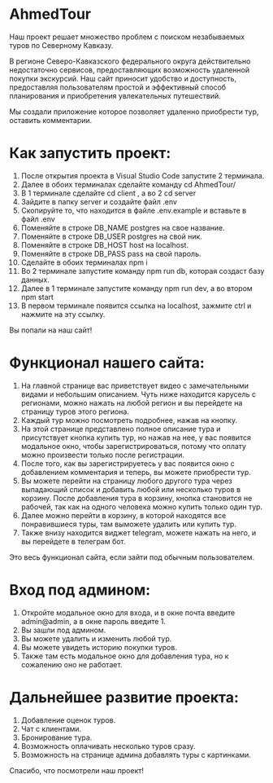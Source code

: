 # AhmedTour

Наш проект решает множество проблем с поиском незабываемых туров по Северному Кавказу.

В регионе Северо-Кавказского федерального округа действительно недостаточно сервисов, предоставляющих возможность удаленной покупки экскурсий. Наш сайт приносит удобство и доступность, предоставляя пользователям простой и эффективный способ планирования и приобретения увлекательных путешествий.

Мы создали приложение которое позволяет удаленно приобрести тур, оставить комментарии.

# Как запустить проект:

1. После открытия проекта в Visual Studio Code запустите 2 терминала.
2. Далее в обоих терминалах сделайте команду cd AhmedTour/
3. В 1 терминале сделайте cd client , а во 2 cd server
4. Зайдите в папку server и создайте файл .env
5. Скопируйте то, что находится в файле .env.example и вставьте в файл .env
6. Поменяйте в строке DB_NAME postgres на свое название.
7. Поменяйте в строке DB_USER postgres на свой ник.
8. Поменяйте в строке DB_HOST host на localhost.
9. Поменяйте в строке DB_PASS pass на свой пароль.
10. Сделайте в обоих терминалах npm i
11. Во 2 терминале запустите команду npm run db, которая создаст базу данных.
12. Далее в 1 терминале запустите команду npm run dev, а во втором npm start
13. В первом терминале появится ссылка на localhost, зажмите ctrl и нажмите на эту ссылку.

Вы попали на наш сайт!

# Функционал нашего сайта:

1. На главной странице вас приветствует видео с замечательными видами и небольшим описанием. Чуть ниже находится карусель с регионами, можно нажать на любой регион и вы перейдете на страницу туров этого региона.
2. Каждый тур можно посмотреть подробнее, нажав на кнопку.
3. На этой странице представлено полное описание тура и присутствует кнопка купить тур, но нажав на нее, у вас появится модальное окно, чтобы зарегистрироваться, потому что оплату можно произвести только после регистрации.
4. После того, как вы зарегистрируетесь у вас появится окно с добавлением комментария и теперь, вы можете приобрести тур.
5. Вы можете перейти на страницу любого другого тура через выпадающий список и добавить любой или несколько туров в корзину. После добавления тура в корзину, кнопка становится не рабочей, так как на одного человека можно купить только один тур.
6. Далее можно перейти в корзину, в которой находятся все понравившиеся туры, там выможете удалить или купить тур.
7. Также внизу находится виджет telegram, можете нажать на него, и вы перейдете в телеграм бот.

Это весь функционал сайта, если зайти под обычным пользователем.

# Вход под админом:

1. Откройте модальное окно для входа, и в окне почта введите admin@admin, а в окне пароль введите 1.
2. Вы зашли под админом.
3. Вы можете удалить и изменить любой тур.
4. Вы можете увидеть историю покупки туров.
5. Также там есть модальное окно для добавления тура, но к сожалению оно не работает.

# Дальнейшее развитие проекта:

1. Добавление оценок туров.
2. Чат с клиентами.
3. Бронирование тура.
4. Возможность оплачивать несколько туров сразу.
5. Возможность на странице админа добавлять туры с картинками.

Спасибо, что посмотрели наш проект!